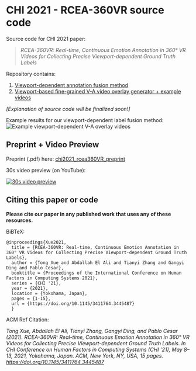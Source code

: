 # CHI 2021 - RCEA-360VR source code

Source code for CHI 2021 paper:
>*RCEA-360VR: Real-time, Continuous Emotion Annotation in 360° VR Videos for Collecting Precise Viewport-dependent Ground Truth Labels*

Repository contains:

1. [Viewport-dependent annotation fusion method](source)
2. [Viewport-based fine-grained V-A video overlay generator + example videos](video_results)

*[Explanation of source code will be finalized soon!]*

Example results for our viewport-dependent label fusion method:
![Example viewport-dependent V-A overlay videos](video_results/video_examples/example_VD_labelled_vids.gif)

## Preprint + Video Preview

Preprint (.pdf) here: [chi2021_rcea360VR_preprint](preprint/chi2021_rcea360VR_preprint.pdf)

30s video preview (on YouTube):

[![30s video preview](https://abdoelali.com/assets/rcea360vr_thumbnail.png)](https://www.youtube.com/watch?v=dSeCyH6OuIc "CHI 2021 RCEA-360VR")


## Citing this paper or code

**Please cite our paper in any published work that uses any of these resources.**

BiBTeX:
```
@inproceedings{Xue2021,
  title = {RCEA-360VR: Real-time, Continuous Emotion Annotation in 360° VR Videos for Collecting Precise Viewport-dependent Ground Truth Labels},
  author = {Tong Xue and Abdallah El Ali and Tianyi Zhang and Gangyi Ding and Pablo Cesar},
  booktitle = {Proceedings of the International Conference on Human Factors in Computing Systems 2021},
  series = {CHI '21},
  year = {2021},
  location = {Yokohama, Japan},
  pages = {1-15},
  url = {https://doi.org/10.1145/3411764.3445487}
  }
  ```

ACM Ref Citation:

*Tong Xue, Abdallah El Ali, Tianyi Zhang, Gangyi Ding, and Pablo Cesar (2021). RCEA-360VR: Real-time, Continuous Emotion Annotation in 360° VR Videos for Collecting Precise Viewport-dependent Ground Truth Labels. In CHI Conference on Human Factors in Computing Systems (CHI ’21), May 8–13, 2021, Yokohama, Japan. ACM, New York, NY, USA, 15 pages. https://doi.org/10.1145/3411764.3445487*
